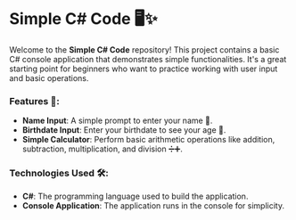 # Simple C# Code 🖥️✨

Welcome to the **Simple C# Code** repository! This project contains a basic C# console application that demonstrates simple functionalities. It's a great starting point for beginners who want to practice working with user input and basic operations.

### Features 🌟:
- **Name Input**: A simple prompt to enter your name 👤.
- **Birthdate Input**: Enter your birthdate to see your age 📅.
- **Simple Calculator**: Perform basic arithmetic operations like addition, subtraction, multiplication, and division ➗➕.

### Technologies Used 🛠️:
- **C#**: The programming language used to build the application.
- **Console Application**: The application runs in the console for simplicity.


